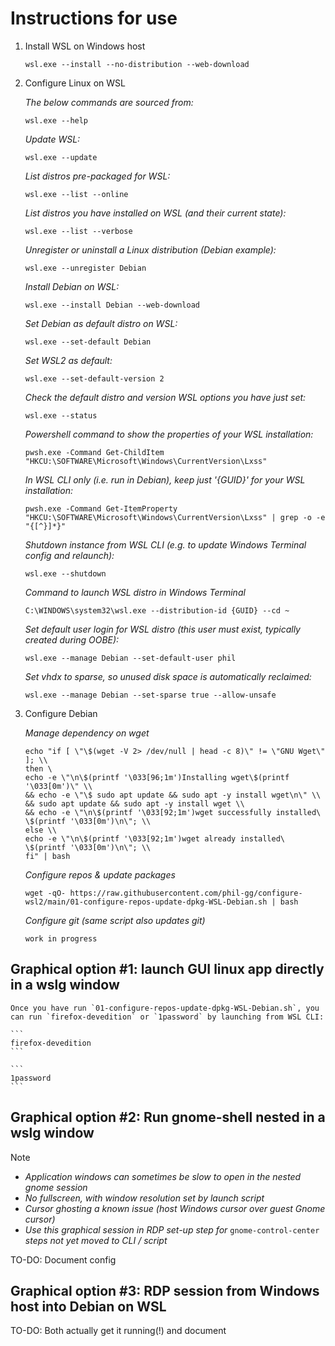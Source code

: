 # Instructions for use

1. Install WSL on Windows host
    ```
    wsl.exe --install --no-distribution --web-download
    ```

2. Configure Linux on WSL

    _The below commands are sourced from:_
    ```
    wsl.exe --help
    ```
    _Update WSL:_
    ```
    wsl.exe --update
    ```
    _List distros pre-packaged for WSL:_
    ```
    wsl.exe --list --online
    ```
    _List distros you have installed on WSL (and their current state):_
    ```
    wsl.exe --list --verbose
    ```
    _Unregister or uninstall a Linux distribution (Debian example):_
    ```
    wsl.exe --unregister Debian
    ```
    _Install Debian on WSL:_
    ```
    wsl.exe --install Debian --web-download
    ```
    _Set Debian as default distro on WSL:_
    ```
    wsl.exe --set-default Debian
    ```
    _Set WSL2 as default:_
    ```
    wsl.exe --set-default-version 2
    ```
    _Check the default distro and version WSL options you have just set:_
    ```
    wsl.exe --status
    ```
    _Powershell command to show the properties of your WSL installation:_
    ```
    pwsh.exe -Command Get-ChildItem "HKCU:\SOFTWARE\Microsoft\Windows\CurrentVersion\Lxss"
    ```
    _In WSL CLI only (i.e. run in Debian), keep just '{GUID}' for your WSL installation:_
    ```
    pwsh.exe -Command Get-ItemProperty "HKCU:\SOFTWARE\Microsoft\Windows\CurrentVersion\Lxss" | grep -o -e "{[^}]*}"
    ```
    _Shutdown instance from WSL CLI (e.g. to update Windows Terminal config and relaunch):_
    ```
    wsl.exe --shutdown
    ```
    _Command to launch WSL distro in Windows Terminal_
    ```
    C:\WINDOWS\system32\wsl.exe --distribution-id {GUID} --cd ~
    ```
    _Set default user login for WSL distro (this user must exist, typically created during OOBE):_
    ```
    wsl.exe --manage Debian --set-default-user phil
    ```
    _Set vhdx to sparse, so unused disk space is automatically reclaimed:_
    ```
    wsl.exe --manage Debian --set-sparse true --allow-unsafe
    ```

3. Configure Debian

    _Manage dependency on wget_
    ```
    echo "if [ \"\$(wget -V 2> /dev/null | head -c 8)\" != \"GNU Wget\" ]; \\
    then \
    echo -e \"\n\$(printf '\033[96;1m')Installing wget\$(printf '\033[0m')\" \\
    && echo -e \"\$ sudo apt update && sudo apt -y install wget\n\" \\
    && sudo apt update && sudo apt -y install wget \\
    && echo -e \"\n\$(printf '\033[92;1m')wget successfully installed\
    \$(printf '\033[0m')\n\"; \\
    else \\
    echo -e \"\n\$(printf '\033[92;1m')wget already installed\
    \$(printf '\033[0m')\n\"; \\
    fi" | bash
    ```
    _Configure repos & update packages_
    ```
    wget -qO- https://raw.githubusercontent.com/phil-gg/configure-wsl2/main/01-configure-repos-update-dpkg-WSL-Debian.sh | bash
    ```
    _Configure git (same script also updates git)_
    ```
    work in progress
    ```

## Graphical option #1: launch GUI linux app directly in a wslg window

    Once you have run `01-configure-repos-update-dpkg-WSL-Debian.sh`, you can run `firefox-devedition` or `1password` by launching from WSL CLI:

    ```
    firefox-devedition
    ```

    ```
    1password
    ```

## Graphical option #2: Run gnome-shell nested in a wslg window

> [!NOTE]  
>   - _Application windows can sometimes be slow to open in the nested gnome session_
>   - _No fullscreen, with window resolution set by launch script_
>   - _Cursor ghosting a known issue (host Windows cursor over guest Gnome cursor)_
>   - _Use this graphical session in RDP set-up step for_ `gnome-control-center` _steps not yet moved to CLI / script_

TO-DO: Document config

## Graphical option #3: RDP session from Windows host into Debian on WSL

TO-DO: Both actually get it running(!) and document
